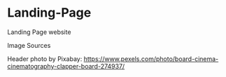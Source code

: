 # Landing-Page
Landing Page website


Image Sources

Header photo by Pixabay: https://www.pexels.com/photo/board-cinema-cinematography-clapper-board-274937/
